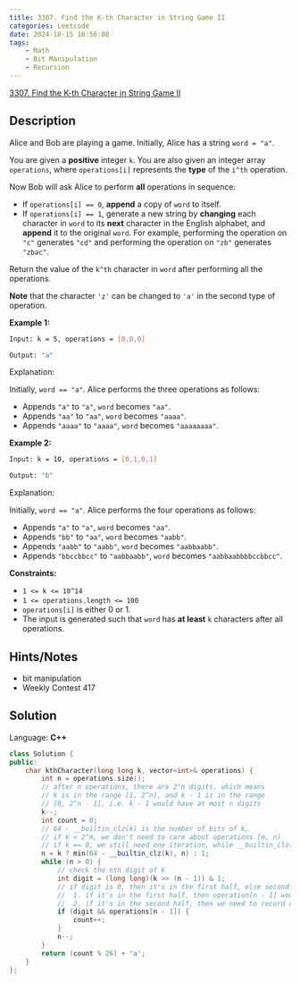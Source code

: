 ```yaml
---
title: 3307. Find the K-th Character in String Game II
categories: Leetcode
date: 2024-10-15 16:56:08
tags:
    - Math
    - Bit Manipulation
    - Recursion
---
```


[3307. Find the K-th Character in String Game II](https://leetcode.com/problems/find-the-k-th-character-in-string-game-ii/description/)

## Description

Alice and Bob are playing a game. Initially, Alice has a string `word = "a"`.

You are given a **positive**  integer `k`. You are also given an integer array `operations`, where `operations[i]` represents the **type**  of the `i^th` operation.

Now Bob will ask Alice to perform **all**  operations in sequence:

- If `operations[i] == 0`, **append**  a copy of `word` to itself.
- If `operations[i] == 1`, generate a new string by **changing**  each character in `word` to its **next**  character in the English alphabet, and **append**  it to the original `word`. For example, performing the operation on `"c"` generates `"cd"` and performing the operation on `"zb"` generates `"zbac"`.

Return the value of the `k^th` character in `word` after performing all the operations.

**Note**  that the character `'z'` can be changed to `'a'` in the second type of operation.

**Example 1:**

```bash
Input: k = 5, operations = [0,0,0]

Output: "a"
```

Explanation:

Initially, `word == "a"`. Alice performs the three operations as follows:

- Appends `"a"` to `"a"`, `word` becomes `"aa"`.
- Appends `"aa"` to `"aa"`, `word` becomes `"aaaa"`.
- Appends `"aaaa"` to `"aaaa"`, `word` becomes `"aaaaaaaa"`.

**Example 2:**

```bash
Input: k = 10, operations = [0,1,0,1]

Output: "b"
```

Explanation:

Initially, `word == "a"`. Alice performs the four operations as follows:

- Appends `"a"` to `"a"`, `word` becomes `"aa"`.
- Appends `"bb"` to `"aa"`, `word` becomes `"aabb"`.
- Appends `"aabb"` to `"aabb"`, `word` becomes `"aabbaabb"`.
- Appends `"bbccbbcc"` to `"aabbaabb"`, `word` becomes `"aabbaabbbbccbbcc"`.

**Constraints:**

- `1 <= k <= 10^14`
- `1 <= operations.length <= 100`
- `operations[i]` is either 0 or 1.
- The input is generated such that `word` has **at least**  `k` characters after all operations.

## Hints/Notes

- bit manipulation
- Weekly Contest 417

## Solution

Language: **C++**

```C++
class Solution {
public:
    char kthCharacter(long long k, vector<int>& operations) {
        int n = operations.size();
        // after n operations, there are 2^n digits, which means
        // k is in the range [1, 2^n], and k - 1 is in the range
        // [0, 2^n - 1], i.e. k - 1 would have at most n digits
        k--;
        int count = 0;
        // 64 - __builtin_clz(k) is the number of bits of k,
        // if k < 2^m, we don't need to care about operations [m, n)
        // if k == 0, we still need one iteration, while __builtin_clz() doesn't accept 0
        n = k ? min(64 - __builtin_clz(k), n) : 1;
        while (n > 0) {
            // check the nth digit of k
            int digit = (long long)(k >> (n - 1)) & 1;
            // if digit is 0, then it's in the first half, else second half
            //  1. if it's in the first half, then operation[n - 1] wouldn't matter
            //  2. if it's in the second half, then we need to record one
            if (digit && operations[n - 1]) {
                count++;
            }
            n--;
        }
        return (count % 26) + 'a';
    }
};
```
